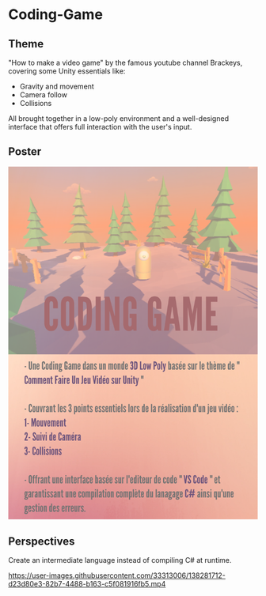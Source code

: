 # Coding-Game

## Theme 
"How to make a video game" by the famous youtube channel Brackeys, covering some Unity essentials like:
* Gravity and movement
* Camera follow
* Collisions

All brought together in a low-poly environment and a well-designed interface that offers full interaction with the user's input.

## Poster
![alt text](https://github.com/Rachelslh/Coding-Game/blob/master/Coding%20Game.png)

## Perspectives
Create an intermediate language instead of compiling C# at runtime.



https://user-images.githubusercontent.com/33313006/138281712-d23d80e3-82b7-4488-b163-c5f081916fb5.mp4

